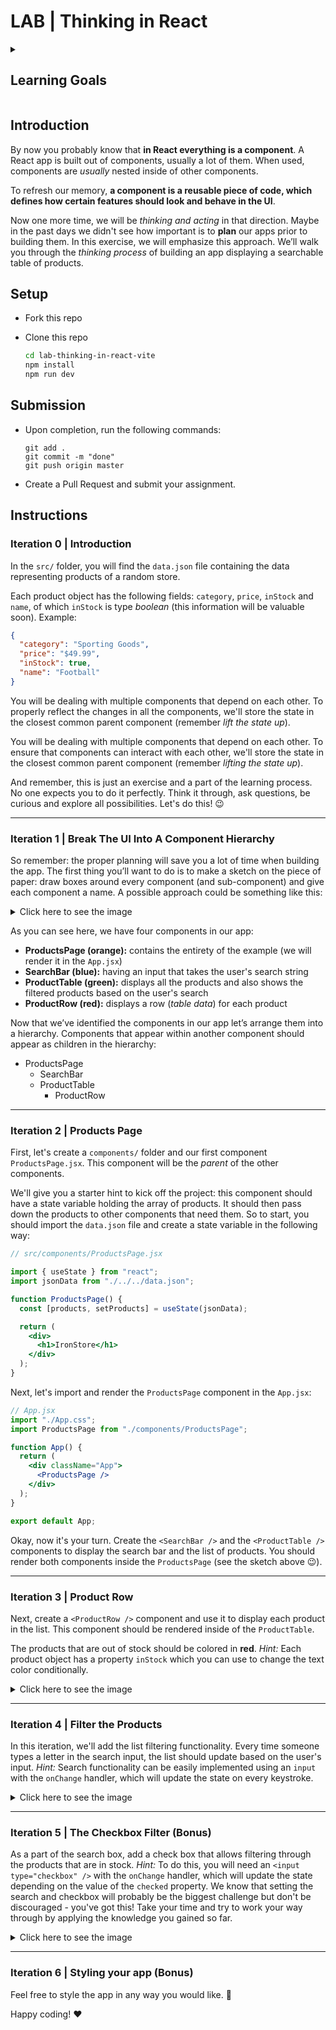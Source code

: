 # LAB | Thinking in React

<details>
  <summary>
   <h2>Learning Goals</h2>
  </summary>

This exercise allows you to practice and apply the concepts and techniques taught in class.

Upon completion of this exercise, you will be able to:

- Extract and organize parts of the existing UI into separate new components.
- Use the `useState` hook to create state variables and add state to React components.
- Use state variable setter functions to update state and trigger component re-render.
- Use the `map()` method to render array data as a list of elements.
- Create controlled components to manage the form inputs.
- Create event handler functions to handle user interactions and browser events.
- Apply the "Lifting State Up" approach to share the state between components.
- Create a search bar component that allows users to filter items in a list based on a search query.

  <br>
  <hr>

</details>

## Introduction

By now you probably know that **in React everything is a component**. A React app is built out of components, usually a lot of them. When used, components are _usually_ nested inside of other components.

To refresh our memory, **a component is a reusable piece of code, which defines how certain features should look and behave in the UI**.

Now one more time, we will be _thinking and acting_ in that direction. Maybe in the past days we didn't see how important is to **plan** our apps prior to building them. In this exercise, we will emphasize this approach. We’ll walk you through the _thinking process_ of building an app displaying a searchable table of products.

## Setup

- Fork this repo

- Clone this repo

  ```bash
  cd lab-thinking-in-react-vite
  npm install
  npm run dev
  ```

## Submission

- Upon completion, run the following commands:

  ```
  git add .
  git commit -m "done"
  git push origin master
  ```

- Create a Pull Request and submit your assignment.




## Instructions

### Iteration 0 | Introduction

In the `src/` folder, you will find the `data.json` file containing the data representing products of a random store.

Each product object has the following fields: `category`, `price`, `inStock` and `name`, of which `inStock` is type _boolean_ (this information will be valuable soon). Example:

```json
{
  "category": "Sporting Goods",
  "price": "$49.99",
  "inStock": true,
  "name": "Football"
}
```

You will be dealing with multiple components that depend on each other. To properly reflect the changes in all the components, we'll store the state in the closest common parent component (remember _lift the state up_).

You will be dealing with multiple components that depend on each other. To ensure that components can interact with each other, we'll store the state in the closest common parent component (remember _lifting the state up_).

And remember, this is just an exercise and a part of the learning process. No one expects you to do it perfectly. Think it through, ask questions, be curious and explore all possibilities. Let's do this! :wink:

---

### Iteration 1 | Break The UI Into A Component Hierarchy

So remember: the proper planning will save you a lot of time when building the app. The first thing you’ll want to do is to make a sketch on the piece of paper: draw boxes around every component (and sub-component) and give each component a name.
A possible approach could be something like this:

<!-- ![image](https://user-images.githubusercontent.com/23629340/42808309-54d1594a-89b3-11e8-9df3-450127e4459e.png) -->

<details>
  <summary>Click here to see the image</summary>

  <hr>

![](https://education-team-2020.s3.eu-west-1.amazonaws.com/web-dev/m3/lab-thinking-in-react/thinking-in-react-1.png)

</details>

As you can see here, we have four components in our app:

- **ProductsPage (orange):** contains the entirety of the example (we will render it in the `App.jsx`)
- **SearchBar (blue):** having an input that takes the user's search string
- **ProductTable (green):** displays all the products and also shows the filtered products based on the user's search
- **ProductRow (red):** displays a row (_table data_) for each product

Now that we’ve identified the components in our app let’s arrange them into a hierarchy. Components that appear within another component should appear as children in the hierarchy:

- ProductsPage
  - SearchBar
  - ProductTable
    - ProductRow

---

### Iteration 2 | Products Page

First, let's create a `components/` folder and our first component `ProductsPage.jsx`. This component will be the _parent_ of the other components.

We'll give you a starter hint to kick off the project: this component should have a state variable holding the array of products. It should then pass down the products to other components that need them. So to start, you should import the `data.json` file and create a state variable in the following way:

```jsx
// src/components/ProductsPage.jsx

import { useState } from "react";
import jsonData from "./../../data.json";

function ProductsPage() {
  const [products, setProducts] = useState(jsonData);

  return (
    <div>
      <h1>IronStore</h1>
    </div>
  );
}
```

Next, let's import and render the `ProductsPage` component in the `App.jsx`:

```jsx
// App.jsx
import "./App.css";
import ProductsPage from "./components/ProductsPage";

function App() {
  return (
    <div className="App">
      <ProductsPage />
    </div>
  );
}

export default App;
```

Okay, now it's your turn. Create the `<SearchBar />` and the `<ProductTable />` components to display the search bar and the list of products. You should render both components inside the `ProductsPage` (see the sketch above 😉).

---

### Iteration 3 | Product Row

Next, create a `<ProductRow />` component and use it to display each product in the list. This component should be rendered inside of the `ProductTable`.

The products that are out of stock should be colored in **red**. _Hint:_ Each product object has a property `inStock` which you can use to change the text color conditionally.

<details>
  <summary>Click here to see the image</summary>

  <hr>

![](https://education-team-2020.s3.eu-west-1.amazonaws.com/web-dev/m3/lab-thinking-in-react/thinking-in-react-4.png)

</details>

<!-- ![image](https://user-images.githubusercontent.com/23629340/42808421-95a78a66-89b3-11e8-85c1-3246127a7f1a.png) -->

---

### Iteration 4 | Filter the Products

In this iteration, we'll add the list filtering functionality. Every time someone types a letter in the search input, the list should update based on the user's input.
_Hint:_ Search functionality can be easily implemented using an `input` with the `onChange` handler, which will update the state on every keystroke.

<details>
  <summary>Click here to see the image</summary>

  <hr>

![](https://education-team-2020.s3.eu-west-1.amazonaws.com/web-dev/m3/lab-thinking-in-react/thinking-in-react-2.gif)

</details>

---

### Iteration 5 | The Checkbox Filter (Bonus)

As a part of the search box, add a check box that allows filtering through the products that are in stock.
_Hint:_ To do this, you will need an `<input type="checkbox" />` with the `onChange` handler, which will update the state depending on the value of the `checked` property.
We know that setting the search and checkbox will probably be the biggest challenge but don't be discouraged - you've got this! Take your time and try to work your way through by applying the knowledge you gained so far.

<details>
  <summary>Click here to see the image</summary>

  <hr>

![](https://education-team-2020.s3.eu-west-1.amazonaws.com/web-dev/m3/lab-thinking-in-react/thinking-in-react-3.png)

</details>

---

### Iteration 6 | Styling your app (Bonus)

Feel free to style the app in any way you would like. :art:

Happy coding! :heart:
